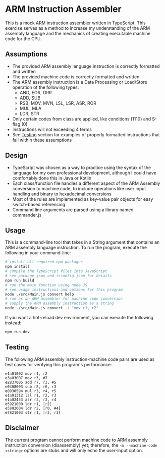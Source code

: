 # ARM Instruction Assembler

This is a mock ARM instruction assembler written in TypeScript. This exercise serves as a method to increase my understanding of the ARM assembly language and the mechanics of creating executable machine code for the CPU.

## Assumptions

- The provided ARM assembly language instruction is correctly formatted and written
- The provided machine code is correctly formatted and written
- The ARM assembly instruction is a Data Processing or Load/Store operation of the following types:
  - AND, EOR, ORR
  - ADD, SUB
  - RSB, MOV, MVN, LSL, LSR, ASR, ROR
  - MUL, MLA
  - LDR, STR
- Only certain codes from class are applied, like conditions (1110) and S-flag (0)
- Instructions will not exceeding 4 terms
- See [Testing](#testing) section for examples of properly formatted instructions that fall within these assumptions

## Design

- TypeScript was chosen as a way to practice using the syntax of the language for my own professional development, although I could have comfortably done this in Java or Kotlin
- Each class/function file handles a different aspect of the ARM Assembly conversion to machine code, to include operations like user input handling and binary to hexadecimal conversions
- Most of the rules are implemented as key-value pair objects for easy switch-based referencing
- Command line arguments are parsed using a library named commander.js

## Usage

This is a command-line tool that takes in a String argument that contains an ARM assembly language instruction. To run the program, execute the following in your command-line:

```bash
# install all required npm packages
npm install
# compile the TypeScript files into JavaScript
# see package.json and tsconfig.json for details
npm run build
# run the main function using node JS
# see usage instructions and options for this program
node ./src/Main.js convert help
# run as an ARM assembler for machine code conversion
# supply the ARM assembly instruction as a string
node ./src/Main.js convert -i "mov r1, r2"
```

If you want a hot-reload dev environment, you can execute the following instead:
```bash
npm run dev
```

## Testing

The following ARM assembly instruction-machine code pairs are used as test cases for verifying this program's performance:

```text
e1a01002 mov r1, r2
e3a03007 mov r3, #7
e2837005 add r7, r3, #5
e0468003 sub r8, r6, r3
e0030594 mul r3, r4, r5
e1a01312 lsl r1, r2, r3
e1a02453 asr r2, r3, r4
e5921000 ldr r1, [r2]
e5902004 ldr r2, [r0, #4]
e7821003 str r1, [r2, r3]
```
## Disclaimer

The current program cannot perform machine code to ARM assembly instruction conversion (disassembly) yet; therefore, the `-m --machine-code <string>` options are stubs and will only echo the user-input option.